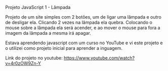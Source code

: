 Projeto JavaScript 1 - Lâmpada

Projeto de um site simples com 2 botões, um de ligar uma lâmpada e outro de desligar ela. Clicando 2 vezes na lâmpada ela quebra. Colocando o mouse sobre a lâmpada ela será acender, e ao mover o mouse para fora a imagem da lâmpada a mesma irá apagar.

Estava aprendendo javascript com um curso no YouTube e vi este projeto e o utilizei como projeto inicial para aprender a inguagem.

Link do projeto no youtube:  https://www.youtube.com/watch?v=4r0zOW9Zn-Y